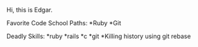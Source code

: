 Hi, this is Edgar.

Favorite Code School Paths:
*Ruby
*Git

Deadly Skills:
*ruby
*rails
*c
*git
*Killing history using git rebase
